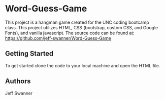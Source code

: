 # Word-Guess-Game

This project is a hangman game created for the UNC coding bootcamp class. This project utilizes HTML, CSS (bootstrap, custom CSS, and Google Fonts), and vanilla javascript. The source code can be found at: https://github.com/jeff-swanner/Word-Guess-Game

## Getting Started

To get started clone the code to your local machine and open the HTML file. 

## Authors

Jeff Swanner
